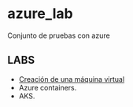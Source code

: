 # azure_lab
Conjunto de pruebas con azure

## LABS
- [Creación de una máquina virtual](./LABs/Creacion_maquina_virtual/readme.md)
- Azure containers.
- AKS.
